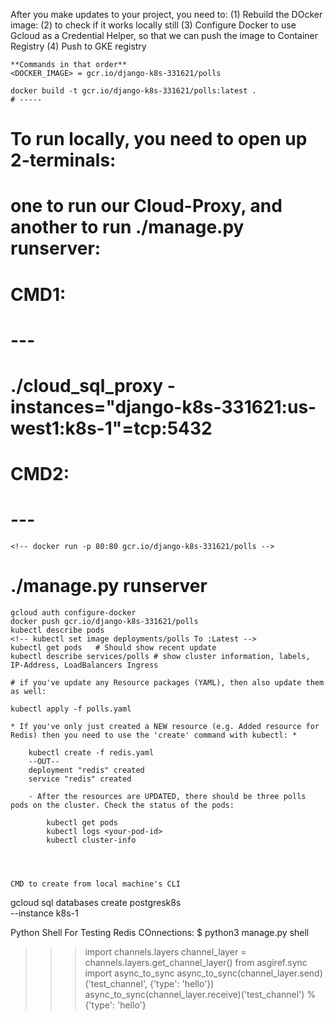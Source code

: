 After you make updates to your project, you need to:
    (1) Rebuild the DOcker image:
    (2) to check if it works locally still
    (3) Configure Docker to use Gcloud as a Credential Helper, so that we can push the image to Container Registry
    (4) Push to GKE registry

    **Commands in that order**
    <DOCKER_IMAGE> = gcr.io/django-k8s-331621/polls
      
    docker build -t gcr.io/django-k8s-331621/polls:latest .
    # -----
# To run locally, you need to open up 2-terminals:
# one to run our Cloud-Proxy, and another to run ./manage.py runserver:
#
# CMD1:
# --- 
# ./cloud_sql_proxy -instances="django-k8s-331621:us-west1:k8s-1"=tcp:5432
# CMD2:
# ---
    <!-- docker run -p 80:80 gcr.io/django-k8s-331621/polls -->
# ./manage.py runserver
    gcloud auth configure-docker
    docker push gcr.io/django-k8s-331621/polls
    kubectl describe pods
    <!-- kubectl set image deployments/polls To :Latest -->
    kubectl get pods   # Should show recent update
    kubectl describe services/polls # show cluster information, labels, IP-Address, LoadBalancers Ingress

    # if you've update any Resource packages (YAML), then also update them as well:

    kubectl apply -f polls.yaml

    * If you've only just created a NEW resource (e.g. Added resource for Redis) then you need to use the 'create' command with kubectl: *

        kubectl create -f redis.yaml
        --OUT--
        deployment "redis" created
        service "redis" created

        - After the resources are UPDATED, there should be three polls pods on the cluster. Check the status of the pods:

            kubectl get pods
            kubectl logs <your-pod-id>
            kubectl cluster-info
    
    
    
    
    CMD to create from local machine's CLI
gcloud sql databases create postgresk8s \
    --instance k8s-1


Python Shell For Testing Redis COnnections:
$ python3 manage.py shell
>>> import channels.layers
>>> channel_layer = channels.layers.get_channel_layer()
>>> from asgiref.sync import async_to_sync
>>> async_to_sync(channel_layer.send)('test_channel', {'type': 'hello'})
>>> async_to_sync(channel_layer.receive)('test_channel')
% {'type': 'hello'}